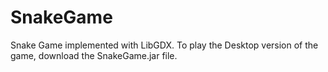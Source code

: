 # SnakeGame
Snake Game implemented with LibGDX. To play the Desktop version of the game, download the SnakeGame.jar file.
